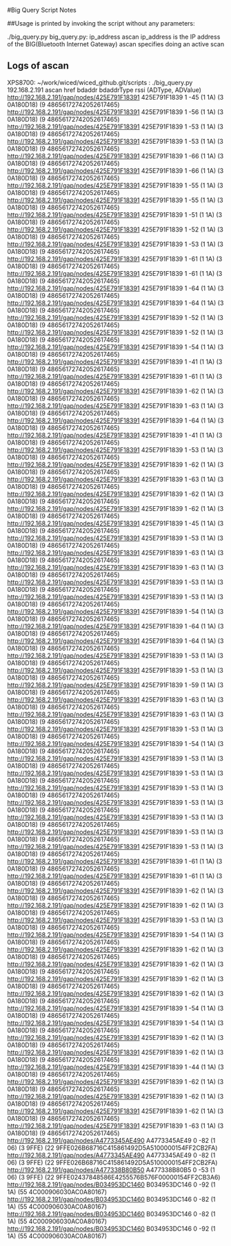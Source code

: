 #Big Query Script Notes

##Usage is printed by invoking the script without any parameters:

./big_query.py 
big_query.py: ip_address ascan 
      ip_address is the IP address of the BIG(Bluetooth Internet Gateway)
      ascan  specifies doing an active scan

## Logs of ascan 
XPS8700: ~/work/wiced/wiced_github.git/scripts : ./big_query.py 192.168.2.191 ascan
                                              href               bdaddr bdaddrType  rssi    (ADType, ADValue) 
      http://192.168.2.191/gap/nodes/425E791F18391         425E791F1839          1   -45 (1 1A)  (3 0A180D18)  (9 48656172742052617465) 
      http://192.168.2.191/gap/nodes/425E791F18391         425E791F1839          1   -56 (1 1A)  (3 0A180D18)  (9 48656172742052617465) 
      http://192.168.2.191/gap/nodes/425E791F18391         425E791F1839          1   -53 (1 1A)  (3 0A180D18)  (9 48656172742052617465) 
      http://192.168.2.191/gap/nodes/425E791F18391         425E791F1839          1   -53 (1 1A)  (3 0A180D18)  (9 48656172742052617465) 
      http://192.168.2.191/gap/nodes/425E791F18391         425E791F1839          1   -66 (1 1A)  (3 0A180D18)  (9 48656172742052617465) 
      http://192.168.2.191/gap/nodes/425E791F18391         425E791F1839          1   -66 (1 1A)  (3 0A180D18)  (9 48656172742052617465) 
      http://192.168.2.191/gap/nodes/425E791F18391         425E791F1839          1   -55 (1 1A)  (3 0A180D18)  (9 48656172742052617465) 
      http://192.168.2.191/gap/nodes/425E791F18391         425E791F1839          1   -55 (1 1A)  (3 0A180D18)  (9 48656172742052617465) 
      http://192.168.2.191/gap/nodes/425E791F18391         425E791F1839          1   -51 (1 1A)  (3 0A180D18)  (9 48656172742052617465) 
      http://192.168.2.191/gap/nodes/425E791F18391         425E791F1839          1   -52 (1 1A)  (3 0A180D18)  (9 48656172742052617465) 
      http://192.168.2.191/gap/nodes/425E791F18391         425E791F1839          1   -53 (1 1A)  (3 0A180D18)  (9 48656172742052617465) 
      http://192.168.2.191/gap/nodes/425E791F18391         425E791F1839          1   -61 (1 1A)  (3 0A180D18)  (9 48656172742052617465) 
      http://192.168.2.191/gap/nodes/425E791F18391         425E791F1839          1   -61 (1 1A)  (3 0A180D18)  (9 48656172742052617465) 
      http://192.168.2.191/gap/nodes/425E791F18391         425E791F1839          1   -64 (1 1A)  (3 0A180D18)  (9 48656172742052617465) 
      http://192.168.2.191/gap/nodes/425E791F18391         425E791F1839          1   -64 (1 1A)  (3 0A180D18)  (9 48656172742052617465) 
      http://192.168.2.191/gap/nodes/425E791F18391         425E791F1839          1   -52 (1 1A)  (3 0A180D18)  (9 48656172742052617465) 
      http://192.168.2.191/gap/nodes/425E791F18391         425E791F1839          1   -52 (1 1A)  (3 0A180D18)  (9 48656172742052617465) 
      http://192.168.2.191/gap/nodes/425E791F18391         425E791F1839          1   -54 (1 1A)  (3 0A180D18)  (9 48656172742052617465) 
      http://192.168.2.191/gap/nodes/425E791F18391         425E791F1839          1   -41 (1 1A)  (3 0A180D18)  (9 48656172742052617465) 
      http://192.168.2.191/gap/nodes/425E791F18391         425E791F1839          1   -61 (1 1A)  (3 0A180D18)  (9 48656172742052617465) 
      http://192.168.2.191/gap/nodes/425E791F18391         425E791F1839          1   -62 (1 1A)  (3 0A180D18)  (9 48656172742052617465) 
      http://192.168.2.191/gap/nodes/425E791F18391         425E791F1839          1   -63 (1 1A)  (3 0A180D18)  (9 48656172742052617465) 
      http://192.168.2.191/gap/nodes/425E791F18391         425E791F1839          1   -64 (1 1A)  (3 0A180D18)  (9 48656172742052617465) 
      http://192.168.2.191/gap/nodes/425E791F18391         425E791F1839          1   -41 (1 1A)  (3 0A180D18)  (9 48656172742052617465) 
      http://192.168.2.191/gap/nodes/425E791F18391         425E791F1839          1   -53 (1 1A)  (3 0A180D18)  (9 48656172742052617465) 
      http://192.168.2.191/gap/nodes/425E791F18391         425E791F1839          1   -62 (1 1A)  (3 0A180D18)  (9 48656172742052617465) 
      http://192.168.2.191/gap/nodes/425E791F18391         425E791F1839          1   -63 (1 1A)  (3 0A180D18)  (9 48656172742052617465) 
      http://192.168.2.191/gap/nodes/425E791F18391         425E791F1839          1   -62 (1 1A)  (3 0A180D18)  (9 48656172742052617465) 
      http://192.168.2.191/gap/nodes/425E791F18391         425E791F1839          1   -62 (1 1A)  (3 0A180D18)  (9 48656172742052617465) 
      http://192.168.2.191/gap/nodes/425E791F18391         425E791F1839          1   -45 (1 1A)  (3 0A180D18)  (9 48656172742052617465) 
      http://192.168.2.191/gap/nodes/425E791F18391         425E791F1839          1   -53 (1 1A)  (3 0A180D18)  (9 48656172742052617465) 
      http://192.168.2.191/gap/nodes/425E791F18391         425E791F1839          1   -63 (1 1A)  (3 0A180D18)  (9 48656172742052617465) 
      http://192.168.2.191/gap/nodes/425E791F18391         425E791F1839          1   -63 (1 1A)  (3 0A180D18)  (9 48656172742052617465) 
      http://192.168.2.191/gap/nodes/425E791F18391         425E791F1839          1   -53 (1 1A)  (3 0A180D18)  (9 48656172742052617465) 
      http://192.168.2.191/gap/nodes/425E791F18391         425E791F1839          1   -53 (1 1A)  (3 0A180D18)  (9 48656172742052617465) 
      http://192.168.2.191/gap/nodes/425E791F18391         425E791F1839          1   -54 (1 1A)  (3 0A180D18)  (9 48656172742052617465) 
      http://192.168.2.191/gap/nodes/425E791F18391         425E791F1839          1   -64 (1 1A)  (3 0A180D18)  (9 48656172742052617465) 
      http://192.168.2.191/gap/nodes/425E791F18391         425E791F1839          1   -64 (1 1A)  (3 0A180D18)  (9 48656172742052617465) 
      http://192.168.2.191/gap/nodes/425E791F18391         425E791F1839          1   -53 (1 1A)  (3 0A180D18)  (9 48656172742052617465) 
      http://192.168.2.191/gap/nodes/425E791F18391         425E791F1839          1   -53 (1 1A)  (3 0A180D18)  (9 48656172742052617465) 
      http://192.168.2.191/gap/nodes/425E791F18391         425E791F1839          1   -59 (1 1A)  (3 0A180D18)  (9 48656172742052617465) 
      http://192.168.2.191/gap/nodes/425E791F18391         425E791F1839          1   -63 (1 1A)  (3 0A180D18)  (9 48656172742052617465) 
      http://192.168.2.191/gap/nodes/425E791F18391         425E791F1839          1   -63 (1 1A)  (3 0A180D18)  (9 48656172742052617465) 
      http://192.168.2.191/gap/nodes/425E791F18391         425E791F1839          1   -53 (1 1A)  (3 0A180D18)  (9 48656172742052617465) 
      http://192.168.2.191/gap/nodes/425E791F18391         425E791F1839          1   -54 (1 1A)  (3 0A180D18)  (9 48656172742052617465) 
      http://192.168.2.191/gap/nodes/425E791F18391         425E791F1839          1   -53 (1 1A)  (3 0A180D18)  (9 48656172742052617465) 
      http://192.168.2.191/gap/nodes/425E791F18391         425E791F1839          1   -53 (1 1A)  (3 0A180D18)  (9 48656172742052617465) 
      http://192.168.2.191/gap/nodes/425E791F18391         425E791F1839          1   -53 (1 1A)  (3 0A180D18)  (9 48656172742052617465) 
      http://192.168.2.191/gap/nodes/425E791F18391         425E791F1839          1   -53 (1 1A)  (3 0A180D18)  (9 48656172742052617465) 
      http://192.168.2.191/gap/nodes/425E791F18391         425E791F1839          1   -53 (1 1A)  (3 0A180D18)  (9 48656172742052617465) 
      http://192.168.2.191/gap/nodes/425E791F18391         425E791F1839          1   -53 (1 1A)  (3 0A180D18)  (9 48656172742052617465) 
      http://192.168.2.191/gap/nodes/425E791F18391         425E791F1839          1   -53 (1 1A)  (3 0A180D18)  (9 48656172742052617465) 
      http://192.168.2.191/gap/nodes/425E791F18391         425E791F1839          1   -61 (1 1A)  (3 0A180D18)  (9 48656172742052617465) 
      http://192.168.2.191/gap/nodes/425E791F18391         425E791F1839          1   -61 (1 1A)  (3 0A180D18)  (9 48656172742052617465) 
      http://192.168.2.191/gap/nodes/425E791F18391         425E791F1839          1   -62 (1 1A)  (3 0A180D18)  (9 48656172742052617465) 
      http://192.168.2.191/gap/nodes/425E791F18391         425E791F1839          1   -62 (1 1A)  (3 0A180D18)  (9 48656172742052617465) 
      http://192.168.2.191/gap/nodes/425E791F18391         425E791F1839          1   -53 (1 1A)  (3 0A180D18)  (9 48656172742052617465) 
      http://192.168.2.191/gap/nodes/425E791F18391         425E791F1839          1   -54 (1 1A)  (3 0A180D18)  (9 48656172742052617465) 
      http://192.168.2.191/gap/nodes/425E791F18391         425E791F1839          1   -62 (1 1A)  (3 0A180D18)  (9 48656172742052617465) 
      http://192.168.2.191/gap/nodes/425E791F18391         425E791F1839          1   -62 (1 1A)  (3 0A180D18)  (9 48656172742052617465) 
      http://192.168.2.191/gap/nodes/425E791F18391         425E791F1839          1   -62 (1 1A)  (3 0A180D18)  (9 48656172742052617465) 
      http://192.168.2.191/gap/nodes/425E791F18391         425E791F1839          1   -62 (1 1A)  (3 0A180D18)  (9 48656172742052617465) 
      http://192.168.2.191/gap/nodes/425E791F18391         425E791F1839          1   -54 (1 1A)  (3 0A180D18)  (9 48656172742052617465) 
      http://192.168.2.191/gap/nodes/425E791F18391         425E791F1839          1   -54 (1 1A)  (3 0A180D18)  (9 48656172742052617465) 
      http://192.168.2.191/gap/nodes/425E791F18391         425E791F1839          1   -62 (1 1A)  (3 0A180D18)  (9 48656172742052617465) 
      http://192.168.2.191/gap/nodes/425E791F18391         425E791F1839          1   -62 (1 1A)  (3 0A180D18)  (9 48656172742052617465) 
      http://192.168.2.191/gap/nodes/425E791F18391         425E791F1839          1   -44 (1 1A)  (3 0A180D18)  (9 48656172742052617465) 
      http://192.168.2.191/gap/nodes/425E791F18391         425E791F1839          1   -62 (1 1A)  (3 0A180D18)  (9 48656172742052617465) 
      http://192.168.2.191/gap/nodes/425E791F18391         425E791F1839          1   -62 (1 1A)  (3 0A180D18)  (9 48656172742052617465) 
      http://192.168.2.191/gap/nodes/425E791F18391         425E791F1839          1   -62 (1 1A)  (3 0A180D18)  (9 48656172742052617465) 
      http://192.168.2.191/gap/nodes/425E791F18391         425E791F1839          1   -63 (1 1A)  (3 0A180D18)  (9 48656172742052617465) 
      http://192.168.2.191/gap/nodes/A4773345AE490         A4773345AE49          0   -82 (1 06)  (3 9FFE)  (22 9FFE026B68716C415861492D5A5100000154FF2CB2FA) 
      http://192.168.2.191/gap/nodes/A4773345AE490         A4773345AE49          0   -82 (1 06)  (3 9FFE)  (22 9FFE026B68716C415861492D5A5100000154FF2CB2FA) 
      http://192.168.2.191/gap/nodes/A477338B80B50         A477338B80B5          0   -53 (1 06)  (3 9FFE)  (22 9FFE02437848586E4255576B576F00000154FF2CB3A6) 
      http://192.168.2.191/gap/nodes/B034953DC1460         B034953DC146          0   -92 (1 1A)  (55 4C000906030AC0A80167) 
      http://192.168.2.191/gap/nodes/B034953DC1460         B034953DC146          0   -82 (1 1A)  (55 4C000906030AC0A80167) 
      http://192.168.2.191/gap/nodes/B034953DC1460         B034953DC146          0   -82 (1 1A)  (55 4C000906030AC0A80167) 
      http://192.168.2.191/gap/nodes/B034953DC1460         B034953DC146          0   -92 (1 1A)  (55 4C000906030AC0A80167) 
